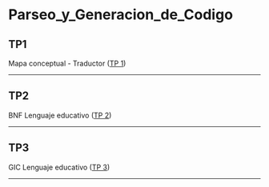 # Parseo_y_Generacion_de_Codigo

## TP1
Mapa conceptual - Traductor ([TP 1](https://github.com/AgusCuevas/Parseo_y_Generacion_de_Codigo/blob/main/TP1_Cuadro.md))

-------------------------------

## TP2 
BNF Lenguaje educativo ([TP 2](https://github.com/AgusCuevas/Parseo_y_Generacion_de_Codigo/blob/main/TP2_Lenguaje_Educativo_BNF.md))

-------------------------------

## TP3
GIC Lenguaje educativo ([TP 3](https://github.com/AgusCuevas/Parseo_y_Generacion_de_Codigo/blob/main/TP3_Lenguaje_Educativo_GIC.md))

  -------------------------------
